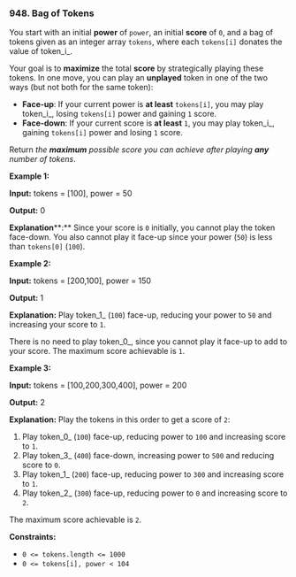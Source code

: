 ### 948\. Bag of Tokens

You start with an initial **power** of `power`, an initial **score** of `0`, and a bag of tokens given as an integer array `tokens`, where each `tokens[i]` donates the value of token_i_.

Your goal is to **maximize** the total **score** by strategically playing these tokens. In one move, you can play an **unplayed** token in one of the two ways (but not both for the same token):

*   **Face-up**: If your current power is **at least** `tokens[i]`, you may play token_i_, losing `tokens[i]` power and gaining `1` score.
*   **Face-down**: If your current score is **at least** `1`, you may play token_i_, gaining `tokens[i]` power and losing `1` score.

Return _the **maximum** possible score you can achieve after playing **any** number of tokens_.

**Example 1:**

**Input:** tokens = \[100\], power = 50

**Output:** 0

**Explanation****:** Since your score is `0` initially, you cannot play the token face-down. You also cannot play it face-up since your power (`50`) is less than `tokens[0]` (`100`).

**Example 2:**

**Input:** tokens = \[200,100\], power = 150

**Output:** 1

**Explanation:** Play token_1_ (`100`) face-up, reducing your power to `50` and increasing your score to `1`.

There is no need to play token_0_, since you cannot play it face-up to add to your score. The maximum score achievable is `1`.

**Example 3:**

**Input:** tokens = \[100,200,300,400\], power = 200

**Output:** 2

**Explanation:** Play the tokens in this order to get a score of `2`:

1.  Play token_0_ (`100`) face-up, reducing power to `100` and increasing score to `1`.
2.  Play token_3_ (`400`) face-down, increasing power to `500` and reducing score to `0`.
3.  Play token_1_ (`200`) face-up, reducing power to `300` and increasing score to `1`.
4.  Play token_2_ (`300`) face-up, reducing power to `0` and increasing score to `2`.

The maximum score achievable is `2`.

**Constraints:**

*   `0 <= tokens.length <= 1000`
*   `0 <= tokens[i], power < 104`
